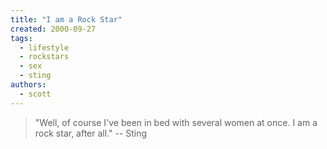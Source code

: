 ```yaml
---
title: "I am a Rock Star"
created: 2000-09-27
tags: 
  - lifestyle
  - rockstars
  - sex
  - sting
authors: 
  - scott
---
```


> "Well, of course I've been in bed with several women at once. I am a rock star, after all." \-- Sting
